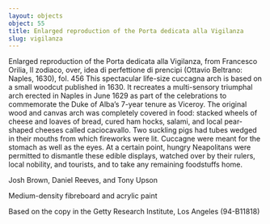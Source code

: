 ```yaml
---
layout: objects
object: 55
title: Enlarged reproduction of the Porta dedicata alla Vigilanza
slug: vigilanza
---
```

Enlarged reproduction of the Porta dedicata alla Vigilanza, from Francesco Orilia, Il zodiaco, over, idea di perfettione di prencipi (Ottavio Beltrano: Naples, 1630), fol. 456  This spectacular life-size cuccagna arch is based on a small woodcut published in 1630. It recreates a multi-sensory triumphal arch erected in Naples in June 1629 as part of the celebrations to commemorate the Duke of Alba’s 7-year tenure as Viceroy. The original wood and canvas arch was completely covered  in food: stacked wheels of cheese and loaves of  bread, cured ham hocks, salami, and local pear- shaped cheeses called caciocavallo. Two suckling pigs had tubes wedged in their mouths from which fireworks were lit.  Cuccagne were meant for the stomach as well as the eyes. At a certain point, hungry  Neapolitans were permitted to dismantle these edible displays, watched over by their rulers, local nobility, and tourists, and to take any remaining foodstuffs home.

Josh Brown, Daniel Reeves, and Tony Upson  

Medium-density fibreboard and acrylic paint  

Based on the copy in the Getty Research Institute, Los Angeles (94-B11818)
